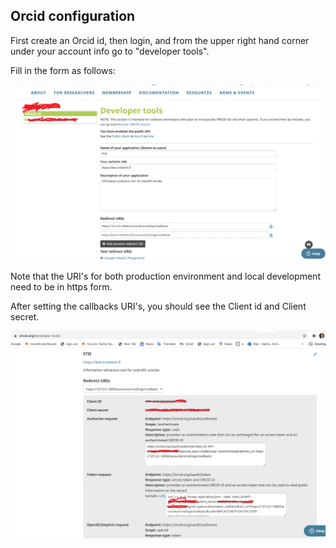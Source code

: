 ## Orcid configuration

First create an Orcid id, then login, and from the upper right hand corner under your account info go to "developer tools".

Fill in the form as follows:


![Orcid1](/docs/orcid_devtools1.png)

Note that the URI's for both production environment and local development need to be in https form.  

After setting the callbacks URI's, you should see the Client id and Client secret.


![Orcid2](/docs/orcid_devtools2.png)


